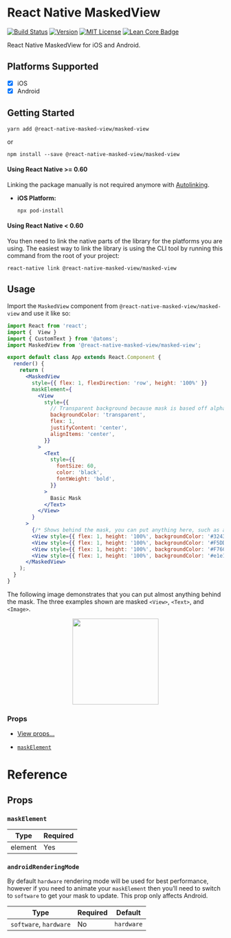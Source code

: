# React Native MaskedView

[![Build Status][build-badge]][build]
[![Version][version-badge]][package]
[![MIT License][license-badge]][license]
[![Lean Core Badge][lean-core-badge]][lean-core-issue]

React Native MaskedView for iOS and Android.

## Platforms Supported

- [x] iOS
- [x] Android

## Getting Started

```
yarn add @react-native-masked-view/masked-view
```

or

```
npm install --save @react-native-masked-view/masked-view
```

#### Using React Native >= 0.60

Linking the package manually is not required anymore with [Autolinking](https://github.com/react-native-masked-view/cli/blob/master/docs/autolinking.md).

- **iOS Platform:**

  `npx pod-install`

#### Using React Native < 0.60

You then need to link the native parts of the library for the platforms you are using. The easiest way to link the library is using the CLI tool by running this command from the root of your project:

```
react-native link @react-native-masked-view/masked-view
```

## Usage

Import the `MaskedView` component from `@react-native-masked-view/masked-view` and use it like so:

```jsx
import React from 'react';
import {  View }
import { CustomText } from '@atoms';
import MaskedView from '@react-native-masked-view/masked-view';

export default class App extends React.Component {
  render() {
    return (
      <MaskedView
        style={{ flex: 1, flexDirection: 'row', height: '100%' }}
        maskElement={
          <View
            style={{
              // Transparent background because mask is based off alpha channel.
              backgroundColor: 'transparent',
              flex: 1,
              justifyContent: 'center',
              alignItems: 'center',
            }}
          >
            <Text
              style={{
                fontSize: 60,
                color: 'black',
                fontWeight: 'bold',
              }}
            >
              Basic Mask
            </Text>
          </View>
        }
      >
        {/* Shows behind the mask, you can put anything here, such as an image */}
        <View style={{ flex: 1, height: '100%', backgroundColor: '#324376' }} />
        <View style={{ flex: 1, height: '100%', backgroundColor: '#F5DD90' }} />
        <View style={{ flex: 1, height: '100%', backgroundColor: '#F76C5E' }} />
        <View style={{ flex: 1, height: '100%', backgroundColor: '#e1e1e1' }} />
      </MaskedView>
    );
  }
}
```

The following image demonstrates that you can put almost anything behind the mask. The three examples shown are masked `<View>`, `<Text>`, and `<Image>`.

<p align="center"><img src="img/example.png" width="200"></img></p>

### Props

- [View props...](https://github.com/facebook/react-native-website/blob/master/docs/view.md#props)

* [`maskElement`](#maskelement)

# Reference

## Props

### `maskElement`

| Type    | Required |
| ------- | -------- |
| element | Yes      |

### `androidRenderingMode`

By default `hardware` rendering mode will be used for best performance, however if you need to animate your `maskElement` then you’ll need to switch to `software` to get your mask to update. This prop only affects Android.

| Type                   | Required | Default    |
| ---------------------- | -------- | ---------- |
| `software`, `hardware` | No       | `hardware` |

<!-- badges -->

[build-badge]: https://github.com/react-native-masked-view/masked-view/workflows/Build/badge.svg
[build]: https://github.com/react-native-masked-view/masked-view/actions
[version-badge]: https://img.shields.io/npm/v/@react-native-masked-view/masked-view.svg?style=flat-square
[package]: https://www.npmjs.com/package/@react-native-masked-view/masked-view
[license-badge]: https://img.shields.io/npm/l/@react-native-masked-view/masked-view.svg?style=flat-square
[license]: https://opensource.org/licenses/MIT
[lean-core-badge]: https://img.shields.io/badge/Lean%20Core-Extracted-brightgreen.svg?style=flat-square
[lean-core-issue]: https://github.com/facebook/react-native/issues/23313
